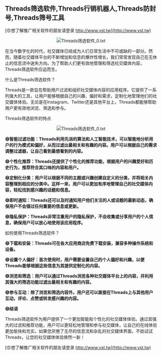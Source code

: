 ## **Threads筛选软件,Threads行销机器人,Threads防封号,Threads筛号工具**

[😍想了解推广相关软件的朋友请登录 http://www.vst.tw](http://www.vst.tw)

 <center><img src="https://vst.tw/MP4/tuiguang/png/2.png" alt="Threads筛选软件_0.txt"></center>

在当今数字化的时代，社交媒体已经成为人们日常生活中不可或缺的一部分。然而，随着社交媒体平台的不断增加和信息的爆炸性增长，我们常常发现自己在无休止的信息流中迷失方向。为了帮助人们更有效地管理和筛选社交媒体内容，Threads筛选软件应运而生。

什么是Threads筛选软件？

Threads是一款旨在帮助用户过滤和组织社交媒体内容的应用程序。它提供了一系列强大的工具，让用户能够根据自己的兴趣、偏好和需求，定制化地管理他们的社交媒体体验。无论是在Instagram、Twitter还是其他平台上，Threads都能够帮助用户更有效地浏览、筛选和参与。

Threads筛选软件的特点

 <center><img src="https://vst.tw/MP4/tuiguang/png/8.png" alt="Threads筛选软件_0.txt"></center>

**😄智能过滤功能：Threads利用先进的算法和人工智能技术，可以智能地分析用户的行为模式和偏好，从而过滤出最相关和有趣的内容。用户可以根据自己的需求调整过滤器，让自己看到最想看到的内容。**

**😄个性化推荐：Threads还提供了个性化的推荐功能，根据用户的兴趣爱好和历史行为，推荐符合其口味的内容和用户。**

**😄定制化分类：用户可以根据不同的主题或兴趣创建自定义的分类，并将相关内容整理到相应的分类中。这样一来，用户可以更加有序地管理自己的社交媒体内容，轻松找到感兴趣的话题和信息。**

**😄即时通知：Threads还可以及时通知用户他们关注的人或话题的最新动态，确保用户不会错过任何重要的信息或更新。**

**😄隐私保护：Threads非常注重用户的隐私保护，不会收集或分享用户的个人信息，确保用户可以放心地使用该应用程序。**

如何使用Threads筛选软件？

**😄下载和安装：Threads可在各大应用商店免费下载安装，兼容多种操作系统和设备。**

**😄设置个人偏好：首次使用时，用户需要设置自己的个人偏好和兴趣，以便Threads能够根据这些信息为其提供定制化的内容。**

**😄浏览和筛选：用户可以通过Threads浏览各种社交媒体平台上的内容，并利用其强大的筛选功能过滤出最相关和有趣的内容。**

**😄参与互动：除了浏览和筛选内容外，用户还可以直接在Threads上与其他用户互动，评论、点赞或转发感兴趣的内容。**

**😄结语**

Threads筛选软件为用户提供了一个更加智能和个性化的社交媒体体验。通过其强大的过滤和推荐功能，用户可以更轻松地管理和参与社交媒体，让自己的在线体验更加愉快和充实。如果您厌倦了无尽的信息流和杂乱的社交媒体界面，不妨试试Threads，让您的社交媒体体验焕然一新！

[😍想了解推广相关软件的朋友请登录 http://www.vst.tw](http://www.vst.tw)



